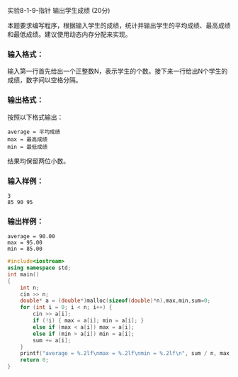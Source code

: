 实验8-1-9-指针 输出学生成绩 (20分)

本题要求编写程序，根据输入学生的成绩，统计并输出学生的平均成绩、最高成绩和最低成绩。建议使用动态内存分配来实现。

### 输入格式：

输入第一行首先给出一个正整数N，表示学生的个数。接下来一行给出N个学生的成绩，数字间以空格分隔。

### 输出格式：

按照以下格式输出：

```
average = 平均成绩
max = 最高成绩
min = 最低成绩
```

结果均保留两位小数。

### 输入样例：

```in
3
85 90 95
```

### 输出样例：

```out
average = 90.00
max = 95.00
min = 85.00
```



```c++
#include<iostream>
using namespace std;
int main()
{
	int n;
	cin >> n;
	double* a = (double*)malloc(sizeof(double)*n),max,min,sum=0;
	for (int i = 0; i < n; i++) {
		cin >> a[i];
		if (!i) { max = a[i]; min = a[i]; }
		else if (max < a[i]) max = a[i];
		else if (min > a[i]) min = a[i];
		sum += a[i];
	}
	printf("average = %.2lf\nmax = %.2lf\nmin = %.2lf\n", sum / n, max, min);
	return 0;
}
```


